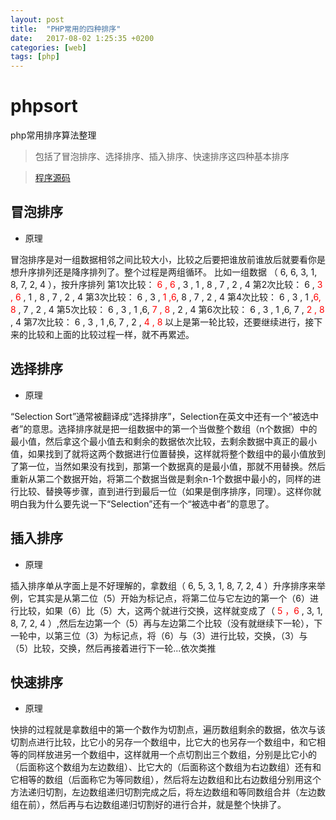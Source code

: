 ```yaml
---
layout: post
title:  "PHP常用的四种排序"
date:   2017-08-02 1:25:35 +0200
categories: [web]
tags: [php]
---
```


# phpsort
php常用排序算法整理
> 包括了冒泡排序、选择排序、插入排序、快速排序这四种基本排序

> [程序源码](https://github.com/HerbCollins/phpsort)

## 冒泡排序

- 原理

冒泡排序是对一组数据相邻之间比较大小，比较之后要把谁放前谁放后就要看你是想升序排列还是降序排列了。整个过程是两组循环。
比如一组数据 （ 6, 6, 3, 1, 8, 7, 2, 4 ），按升序排列
第1次比较：	 <font color='red'>6 , 6 </font>, 3 , 1 , 8 , 7 , 2 , 4
第2次比较：	 6 , <font color='red'>3 , 6</font> , 1 , 8 , 7 , 2 , 4
第3次比较：	 6 , 3 , <font color='red'>1 ,6</font>, 8 , 7 , 2 , 4
第4次比较：	 6 , 3 , 1 ,<font color='red'>6, 8 </font>, 7 , 2 , 4
第5次比较：	 6 , 3 , 1 ,6, <font color='red'> 7 , 8 </font>, 2 , 4
第6次比较：	 6 , 3 , 1 ,6, 7 , <font color='red'>2 , 8 </font>, 4
第7次比较：	 6 , 3 , 1 ,6, 7 , 2 ,<font color='red'> 4 , 8 </font>
以上是第一轮比较，还要继续进行，接下来的比较和上面的比较过程一样，就不再累述。

## 选择排序

- 原理

“Selection Sort”通常被翻译成“选择排序”，Selection在英文中还有一个“被选中者”的意思。选择排序就是把一组数据中的第一个当做整个数组（n个数据）中的最小值，然后拿这个最小值去和剩余的数据依次比较，去剩余数据中真正的最小值，如果找到了就将这两个数据进行位置替换，这样就将整个数组中的最小值放到了第一位，当然如果没有找到，那第一个数据真的是最小值，那就不用替换。然后重新从第二个数据开始，将第二个数据当做是剩余n-1个数据中最小的，同样的进行比较、替换等步骤，直到进行到最后一位（如果是倒序排序，同理）。这样你就明白我为什么要先说一下“Selection”还有一个“被选中者”的意思了。


## 插入排序

- 原理

插入排序单从字面上是不好理解的，拿数组（ 6, 5, 3, 1, 8, 7, 2, 4 ）升序排序来举例，它其实是从第二位（5）开始为标记点，将第二位与它左边的第一个（6）进行比较，如果（6）比（5）大，这两个就进行交换，这样就变成了（ <font color='red'>5 ，6 </font> , 3, 1, 8, 7, 2, 4 ）,然后左边第一个（5）再与左边第二个比较（没有就继续下一轮），下一轮中，以第三位（3）为标记点，将（6）与（3）进行比较，交换，（3）与（5）比较，交换，然后再接着进行下一轮...依次类推

## 快速排序

- 原理

快排的过程就是拿数组中的第一个数作为切割点，遍历数组剩余的数据，依次与该切割点进行比较，比它小的另存一个数组中，比它大的也另存一个数组中，和它相等的同样放进另一个数组中，这样就用一个点切割出三个数组，分别是比它小的（后面称这个数组为左边数组）、比它大的（后面称这个数组为右边数组）还有和它相等的数组（后面称它为等同数组），然后将左边数组和比右边数组分别用这个方法递归切割，左边数组递归切割完成之后，将左边数组和等同数组合并（左边数组在前），然后再与右边数组递归切割好的进行合并，就是整个快排了。
